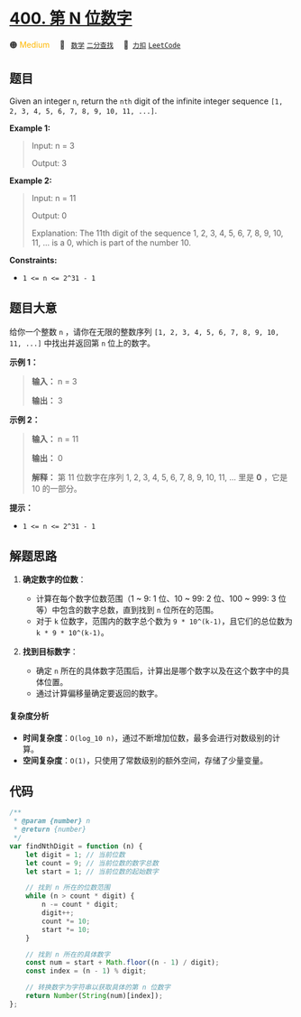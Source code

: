 # [400. 第 N 位数字](https://2xiao.github.io/leetcode-js/problem/0400.html)

🟠 <font color=#ffb800>Medium</font>&emsp; 🔖&ensp; [`数学`](/tag/math.md) [`二分查找`](/tag/binary-search.md)&emsp; 🔗&ensp;[`力扣`](https://leetcode.cn/problems/nth-digit) [`LeetCode`](https://leetcode.com/problems/nth-digit)

## 题目

Given an integer `n`, return the `nth` digit of the infinite integer sequence
`[1, 2, 3, 4, 5, 6, 7, 8, 9, 10, 11, ...]`.

**Example 1:**

> Input: n = 3
>
> Output: 3

**Example 2:**

> Input: n = 11
>
> Output: 0
>
> Explanation: The 11th digit of the sequence 1, 2, 3, 4, 5, 6, 7, 8, 9, 10, 11, ... is a 0, which is part of the number 10.

**Constraints:**

- `1 <= n <= 2^31 - 1`

## 题目大意

给你一个整数 `n` ，请你在无限的整数序列 `[1, 2, 3, 4, 5, 6, 7, 8, 9, 10, 11, ...]` 中找出并返回第 `n` 位上的数字。

**示例 1：**

> **输入：** n = 3
>
> **输出：** 3

**示例 2：**

> **输入：** n = 11
>
> **输出：** 0
>
> **解释：** 第 11 位数字在序列 1, 2, 3, 4, 5, 6, 7, 8, 9, 10, 11, ... 里是 **0** ，它是 10 的一部分。

**提示：**

- `1 <= n <= 2^31 - 1`

## 解题思路

1. **确定数字的位数**：

   - 计算在每个数字位数范围（1 ~ 9: 1 位、10 ~ 99: 2 位、100 ~ 999: 3 位等）中包含的数字总数，直到找到 `n` 位所在的范围。
   - 对于 `k` 位数字，范围内的数字总个数为 `9 * 10^(k-1)`，且它们的总位数为 `k * 9 * 10^(k-1)`。

2. **找到目标数字**：
   - 确定 `n` 所在的具体数字范围后，计算出是哪个数字以及在这个数字中的具体位置。
   - 通过计算偏移量确定要返回的数字。

#### 复杂度分析

- **时间复杂度**：`O(log_10 n)`，通过不断增加位数，最多会进行对数级别的计算。
- **空间复杂度**：`O(1)`，只使用了常数级别的额外空间，存储了少量变量。

## 代码

```javascript
/**
 * @param {number} n
 * @return {number}
 */
var findNthDigit = function (n) {
	let digit = 1; // 当前位数
	let count = 9; // 当前位数的数字总数
	let start = 1; // 当前位数的起始数字

	// 找到 n 所在的位数范围
	while (n > count * digit) {
		n -= count * digit;
		digit++;
		count *= 10;
		start *= 10;
	}

	// 找到 n 所在的具体数字
	const num = start + Math.floor((n - 1) / digit);
	const index = (n - 1) % digit;

	// 转换数字为字符串以获取具体的第 n 位数字
	return Number(String(num)[index]);
};
```
